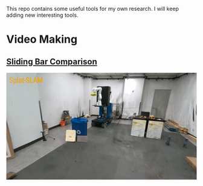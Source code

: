 This repo contains some useful tools for my own research. I will keep adding new interesting tools.
# Video Making
## [Sliding Bar Comparison](./video_making/sliding_bar)

![Sliding Bar Demo](./video_making/sliding_bar/media/sliding_bar.gif)